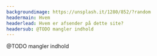 ```yaml
---
backgroundimage: https://unsplash.it/1280/852/?random
headermain: Hvem
headerlead: Hvem er afsender på dette site?
headersub: @TODO mangler indhold
---
```

@TODO mangler indhold
